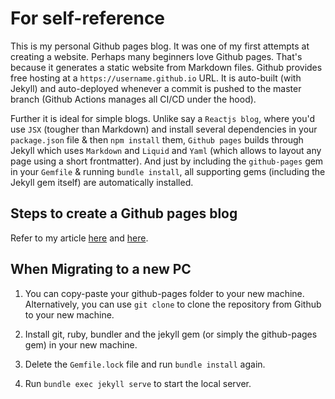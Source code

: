 # For self-reference

This is my personal Github pages blog. It was one of my first attempts at creating a website. Perhaps many beginners love Github pages. That's because it generates a static website from Markdown files. Github provides free hosting at a `https://username.github.io` URL. It is auto-built (with Jekyll) and auto-deployed whenever a commit is pushed to the master branch (Github Actions manages all CI/CD under the hood).

Further it is ideal for simple blogs. Unlike say a `Reactjs blog`, where you'd use `JSX` (tougher than Markdown) and install several dependencies in your `package.json` file & then `npm install` them, `Github pages` builds through Jekyll which uses `Markdown` and `Liquid` and `Yaml` (which allows to layout any page using a short frontmatter). And just by including the `github-pages` gem in your `Gemfile` & running `bundle install`, all supporting gems (including the Jekyll gem itself) are automatically installed.

## Steps to create a Github pages blog

Refer to my article [here](https://galaxyeagle.github.io/pages/tech/webd/Creating-Static-Website.html) and [here](https://galaxyeagle.github.io/pages/tech/webd/Creating-Website-Advanced-1.html).

## When Migrating to a new PC

1. You can copy-paste your github-pages folder to your new machine. Alternatively, you can use `git clone` to clone the repository from Github to your new machine.

2. Install git, ruby, bundler and the jekyll gem (or simply the github-pages gem) in your new machine.

3. Delete the `Gemfile.lock` file and run `bundle install` again.

4. Run `bundle exec jekyll serve` to start the local server.
